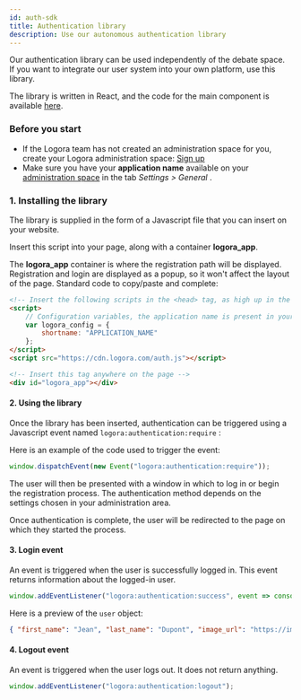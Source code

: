 ```yaml
---
id: auth-sdk
title: Authentication library
description: Use our autonomous authentication library
---
```


Our authentication library can be used independently of the debate space. If you want to integrate our user system into your own platform, use this library.

The library is written in React, and the code for the main component is available  [here](https://bit.cloud/logora/debate/auth/auth_initializer).

### Before you start

- If the Logora team has not created an administration space for you, create your Logora administration space: [Sign up](https://logora.fr/signup)
- Make sure you have your **application name** available on your [administration space](https://admin.logora.fr) in the tab *Settings > General* .

### 1. Installing the library


The library is supplied in the form of a Javascript file that you can insert on your website.

Insert this script into your page, along with a container **logora_app**. 

The **logora_app** container is where the registration path will be displayed. Registration and login are displayed as a popup, so it won't affect the layout of the page.
Standard code to copy/paste and complete: 

```html
<!-- Insert the following scripts in the <head> tag, as high up in the page as possible -->
<script>
    // Configuration variables, the application name is present in your administration space
    var logora_config = {
        shortname: "APPLICATION_NAME"
    };
</script>
<script src="https://cdn.logora.com/auth.js"></script>
```

```html
<!-- Insert this tag anywhere on the page -->
<div id="logora_app"></div>
```

#### 2. Using the library

Once the library has been inserted, authentication can be triggered using a Javascript event named `logora:authentication:require` :

Here is an example of the code used to trigger the event:

```js
window.dispatchEvent(new Event("logora:authentication:require"));
```

The user will then be presented with a window in which to log in or begin the registration process. The authentication method depends on the settings chosen in your administration area.

Once authentication is complete, the user will be redirected to the page on which they started the process.

#### 3. Login event

An event is triggered when the user is successfully logged in. This event returns information about the logged-in user.

```js
window.addEventListener("logora:authentication:success", event => console.log(event.detail.user));
```

Here is a preview of the `user` object:

```json
{ "first_name": "Jean", "last_name": "Dupont", "image_url": "https://image.com/my-image", "points": 100 }
```


#### 4. Logout event

An event is triggered when the user logs out. It does not return anything.

```js
window.addEventListener("logora:authentication:logout");
```
